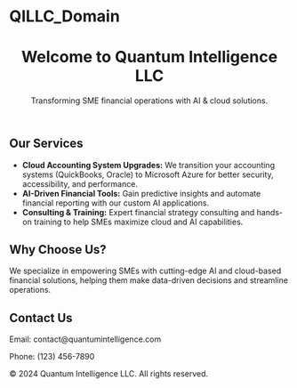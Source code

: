 # QILLC_Domain
<!DOCTYPE html>
<html lang="en">
<head>
    <meta charset="UTF-8">
    <meta name="viewport" content="width=device-width, initial-scale=1.0">
    <title>Quantum Intelligence LLC - AI & Cloud Financial Solutions</title>
    <meta name="description" content="Quantum Intelligence LLC helps SMEs modernize financial operations with AI-driven insights and cloud-based accounting solutions.">
    <meta name="keywords" content="Cloud Accounting, AI Financial Tools, QuickBooks Azure Migration, Financial Consulting, SME Financial Solutions">
    <link rel="stylesheet" href="assets/css/styles.css">
</head>
<body>
    <header>
        <h1>Welcome to Quantum Intelligence LLC</h1>
        <p>Transforming SME financial operations with AI & cloud solutions.</p>
    </header>
    <section id="services">
        <h2>Our Services</h2>
        <ul>
            <li><strong>Cloud Accounting System Upgrades:</strong> We transition your accounting systems (QuickBooks, Oracle) to Microsoft Azure for better security, accessibility, and performance.</li>
            <li><strong>AI-Driven Financial Tools:</strong> Gain predictive insights and automate financial reporting with our custom AI applications.</li>
            <li><strong>Consulting & Training:</strong> Expert financial strategy consulting and hands-on training to help SMEs maximize cloud and AI capabilities.</li>
        </ul>
    </section>
    <section id="why-us">
        <h2>Why Choose Us?</h2>
        <p>We specialize in empowering SMEs with cutting-edge AI and cloud-based financial solutions, helping them make data-driven decisions and streamline operations.</p>
    </section>
    <section id="contact">
        <h2>Contact Us</h2>
        <p>Email: contact@quantumintelligence.com</p>
        <p>Phone: (123) 456-7890</p>
    </section>
    <footer>
        <p>&copy; 2024 Quantum Intelligence LLC. All rights reserved.</p>
    </footer>
    <script src="assets/js/script.js"></script>
</body>
</html>
